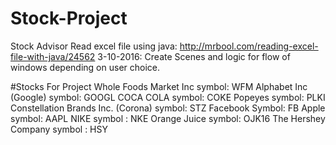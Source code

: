 # Stock-Project
Stock Advisor
Read excel file using java: http://mrbool.com/reading-excel-file-with-java/24562
3-10-2016:
Create Scenes and logic for flow of windows depending on user choice.

#Stocks For Project
Whole Foods Market Inc symbol: WFM
Alphabet Inc (Google) symbol: GOOGL
COCA COLA symbol: COKE
Popeyes symbol: PLKI
Constellation Brands Inc. (Corona) symbol: STZ
Facebook Symbol: FB
Apple symbol: AAPL
NIKE symbol : NKE
Orange Juice symbol: OJK16
The Hershey Company symbol : HSY



